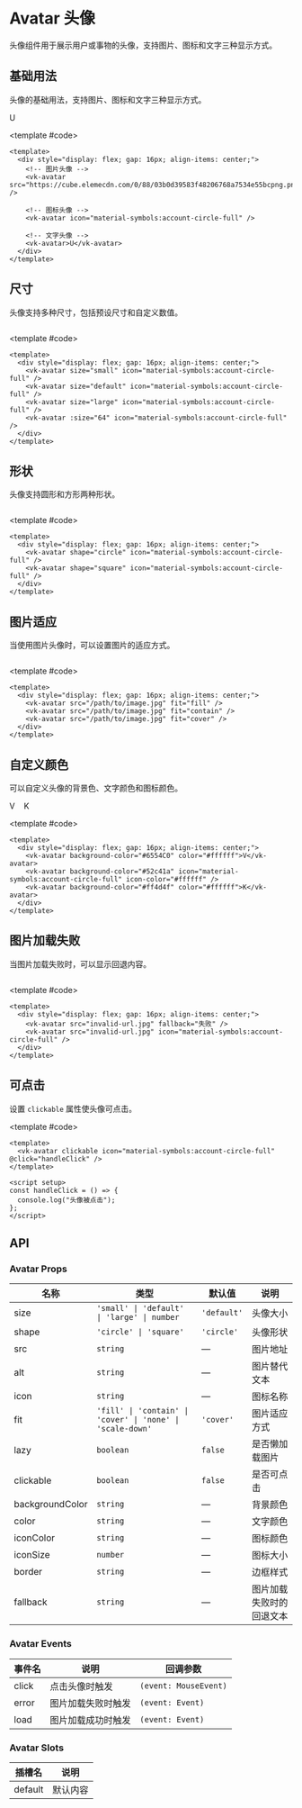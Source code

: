 # Avatar 头像

头像组件用于展示用户或事物的头像，支持图片、图标和文字三种显示方式。

## 基础用法

头像的基础用法，支持图片、图标和文字三种显示方式。

<Demo>
  <div style="display: flex; gap: 16px; align-items: center;">
    <vk-avatar src="https://cube.elemecdn.com/0/88/03b0d39583f48206768a7534e55bcpng.png" />
    <vk-avatar icon="material-symbols:account-circle-full" />
    <vk-avatar>U</vk-avatar>
  </div>
  
  <template #code>

```vue
<template>
  <div style="display: flex; gap: 16px; align-items: center;">
    <!-- 图片头像 -->
    <vk-avatar src="https://cube.elemecdn.com/0/88/03b0d39583f48206768a7534e55bcpng.png" />

    <!-- 图标头像 -->
    <vk-avatar icon="material-symbols:account-circle-full" />

    <!-- 文字头像 -->
    <vk-avatar>U</vk-avatar>
  </div>
</template>
```

  </template>
</Demo>

## 尺寸

头像支持多种尺寸，包括预设尺寸和自定义数值。

<Demo>
  <div style="display: flex; gap: 16px; align-items: center;">
    <vk-avatar size="small" icon="material-symbols:account-circle-full" />
    <vk-avatar size="default" icon="material-symbols:account-circle-full" />
    <vk-avatar size="large" icon="material-symbols:account-circle-full" />
    <vk-avatar :size="64" icon="material-symbols:account-circle-full" />
  </div>
  
  <template #code>

```vue
<template>
  <div style="display: flex; gap: 16px; align-items: center;">
    <vk-avatar size="small" icon="material-symbols:account-circle-full" />
    <vk-avatar size="default" icon="material-symbols:account-circle-full" />
    <vk-avatar size="large" icon="material-symbols:account-circle-full" />
    <vk-avatar :size="64" icon="material-symbols:account-circle-full" />
  </div>
</template>
```

  </template>
</Demo>

## 形状

头像支持圆形和方形两种形状。

<Demo>
  <div style="display: flex; gap: 16px; align-items: center;">
    <vk-avatar shape="circle" icon="material-symbols:account-circle-full" />
    <vk-avatar shape="square" icon="material-symbols:account-circle-full" />
  </div>
  
  <template #code>

```vue
<template>
  <div style="display: flex; gap: 16px; align-items: center;">
    <vk-avatar shape="circle" icon="material-symbols:account-circle-full" />
    <vk-avatar shape="square" icon="material-symbols:account-circle-full" />
  </div>
</template>
```

  </template>
</Demo>

## 图片适应

当使用图片头像时，可以设置图片的适应方式。

<Demo>
  <div style="display: flex; gap: 16px; align-items: center;">
    <vk-avatar src="https://cube.elemecdn.com/0/88/03b0d39583f48206768a7534e55bcpng.png" fit="fill" />
    <vk-avatar src="https://cube.elemecdn.com/0/88/03b0d39583f48206768a7534e55bcpng.png" fit="contain" />
    <vk-avatar src="https://cube.elemecdn.com/0/88/03b0d39583f48206768a7534e55bcpng.png" fit="cover" />
  </div>
  
  <template #code>

```vue
<template>
  <div style="display: flex; gap: 16px; align-items: center;">
    <vk-avatar src="/path/to/image.jpg" fit="fill" />
    <vk-avatar src="/path/to/image.jpg" fit="contain" />
    <vk-avatar src="/path/to/image.jpg" fit="cover" />
  </div>
</template>
```

  </template>
</Demo>

## 自定义颜色

可以自定义头像的背景色、文字颜色和图标颜色。

<Demo>
  <div style="display: flex; gap: 16px; align-items: center;">
    <vk-avatar background-color="#6554C0" color="#ffffff">V</vk-avatar>
    <vk-avatar background-color="#52c41a" icon="material-symbols:account-circle-full" icon-color="#ffffff" />
    <vk-avatar background-color="#ff4d4f" color="#ffffff">K</vk-avatar>
  </div>
  
  <template #code>

```vue
<template>
  <div style="display: flex; gap: 16px; align-items: center;">
    <vk-avatar background-color="#6554C0" color="#ffffff">V</vk-avatar>
    <vk-avatar background-color="#52c41a" icon="material-symbols:account-circle-full" icon-color="#ffffff" />
    <vk-avatar background-color="#ff4d4f" color="#ffffff">K</vk-avatar>
  </div>
</template>
```

  </template>
</Demo>

## 图片加载失败

当图片加载失败时，可以显示回退内容。

<Demo>
  <div style="display: flex; gap: 16px; align-items: center;">
    <vk-avatar src="invalid-url.jpg" fallback="失败" />
    <vk-avatar src="invalid-url.jpg" icon="material-symbols:account-circle-full" />
  </div>
  
  <template #code>

```vue
<template>
  <div style="display: flex; gap: 16px; align-items: center;">
    <vk-avatar src="invalid-url.jpg" fallback="失败" />
    <vk-avatar src="invalid-url.jpg" icon="material-symbols:account-circle-full" />
  </div>
</template>
```

  </template>
</Demo>

## 可点击

设置 `clickable` 属性使头像可点击。

<Demo>
  <vk-avatar clickable icon="material-symbols:account-circle-full" @click="handleClick" />
  
  <template #code>

```vue
<template>
  <vk-avatar clickable icon="material-symbols:account-circle-full" @click="handleClick" />
</template>

<script setup>
const handleClick = () => {
  console.log("头像被点击");
};
</script>
```

  </template>
</Demo>

## API

### Avatar Props

| 名称            | 类型                                                       | 默认值      | 说明                     |
| --------------- | ---------------------------------------------------------- | ----------- | ------------------------ |
| size            | `'small' \| 'default' \| 'large' \| number`                | `'default'` | 头像大小                 |
| shape           | `'circle' \| 'square'`                                     | `'circle'`  | 头像形状                 |
| src             | `string`                                                   | —           | 图片地址                 |
| alt             | `string`                                                   | —           | 图片替代文本             |
| icon            | `string`                                                   | —           | 图标名称                 |
| fit             | `'fill' \| 'contain' \| 'cover' \| 'none' \| 'scale-down'` | `'cover'`   | 图片适应方式             |
| lazy            | `boolean`                                                  | `false`     | 是否懒加载图片           |
| clickable       | `boolean`                                                  | `false`     | 是否可点击               |
| backgroundColor | `string`                                                   | —           | 背景颜色                 |
| color           | `string`                                                   | —           | 文字颜色                 |
| iconColor       | `string`                                                   | —           | 图标颜色                 |
| iconSize        | `number`                                                   | —           | 图标大小                 |
| border          | `string`                                                   | —           | 边框样式                 |
| fallback        | `string`                                                   | —           | 图片加载失败时的回退文本 |

### Avatar Events

| 事件名 | 说明               | 回调参数              |
| ------ | ------------------ | --------------------- |
| click  | 点击头像时触发     | `(event: MouseEvent)` |
| error  | 图片加载失败时触发 | `(event: Event)`      |
| load   | 图片加载成功时触发 | `(event: Event)`      |

### Avatar Slots

| 插槽名  | 说明     |
| ------- | -------- |
| default | 默认内容 |

<script setup>
const handleClick = () => {
  console.log('头像被点击');
};
</script>
